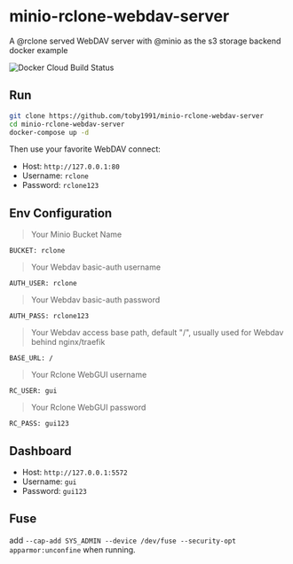 # minio-rclone-webdav-server

A @rclone served WebDAV server with @minio as the s3 storage backend docker example

![Docker Cloud Build Status](https://img.shields.io/docker/cloud/build/toby1991/rclone-webdav.svg)

## Run
```bash
git clone https://github.com/toby1991/minio-rclone-webdav-server
cd minio-rclone-webdav-server
docker-compose up -d
```

Then use your favorite WebDAV connect:
* Host: `http://127.0.0.1:80`
* Username: `rclone`
* Password: `rclone123`

## Env Configuration
> Your Minio Bucket Name
```
BUCKET: rclone
```
> Your Webdav basic-auth username
```
AUTH_USER: rclone
```
> Your Webdav basic-auth password
```
AUTH_PASS: rclone123
```
> Your Webdav access base path, default "/", usually used for Webdav behind nginx/traefik
```
BASE_URL: /
```
> Your Rclone WebGUI username
```
RC_USER: gui
```
> Your Rclone WebGUI password
```
RC_PASS: gui123
```

## Dashboard
* Host: `http://127.0.0.1:5572`
* Username: `gui`
* Password: `gui123`

## Fuse
add `--cap-add SYS_ADMIN --device /dev/fuse --security-opt apparmor:unconfine` when running.
